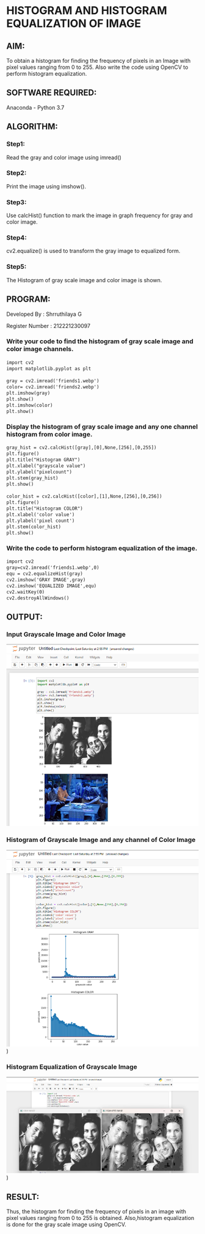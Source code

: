 # HISTOGRAM AND HISTOGRAM EQUALIZATION OF IMAGE
## AIM:
To obtain a histogram for finding the frequency of pixels in an Image with pixel values ranging from 0 to 255. Also write the code using OpenCV to perform histogram equalization.

## SOFTWARE REQUIRED:
Anaconda - Python 3.7

## ALGORITHM:
### Step1:
Read the gray and color image using imread()

### Step2:
Print the image using imshow().

### Step3:
Use calcHist() function to mark the image in graph frequency for gray and color image.

### Step4:
cv2.equalize() is used to transform the gray image to equalized form.

### Step5:
The Histogram of gray scale image and color image is shown.
## PROGRAM:
Developed By : Shrruthilaya G

Register Number : 212221230097
### Write your code to find the histogram of gray scale image and color image channels.
```
import cv2
import matplotlib.pyplot as plt

gray = cv2.imread('friends1.webp')
color= cv2.imread('friends2.webp')
plt.imshow(gray)
plt.show()
plt.imshow(color)
plt.show()
```
### Display the histogram of gray scale image and any one channel histogram from color image.
```
gray_hist = cv2.calcHist([gray],[0],None,[256],[0,255])
plt.figure()
plt.title("Histogram GRAY")
plt.xlabel("grayscale value")
plt.ylabel("pixelcount")
plt.stem(gray_hist)
plt.show()

color_hist = cv2.calcHist([color],[1],None,[256],[0,256])
plt.figure()
plt.title("Histogram COLOR")
plt.xlabel('color value')
plt.ylabel('pixel count')
plt.stem(color_hist)
plt.show()
```
### Write the code to perform histogram equalization of the image. 
```
import cv2
gray=cv2.imread('friends1.webp',0)
equ = cv2.equalizeHist(gray)
cv2.imshow('GRAY IMAGE',gray)
cv2.imshow('EQUALIZED IMAGE',equ)
cv2.waitKey(0)
cv2.destroyAllWindows()
```
## OUTPUT:
### Input Grayscale Image and Color Image
![](https://github.com/Shrruthilaya-Gangadaran/Histogram-of-an-image/blob/main/output1.png)
### Histogram of Grayscale Image and any channel of Color Image
![](https://github.com/Shrruthilaya-Gangadaran/Histogram-of-an-image/blob/main/output2.png))
### Histogram Equalization of Grayscale Image
![](https://github.com/Shrruthilaya-Gangadaran/Histogram-of-an-image/blob/main/output3.png))

## RESULT: 
Thus, the histogram for finding the frequency of pixels in an image with pixel values ranging from 0 to 255 is obtained. Also,histogram equalization is done for the gray scale image using OpenCV.
